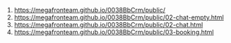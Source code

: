 1. <https://megafronteam.github.io/0038BbCrm/public/>
2. <https://megafronteam.github.io/0038BbCrm/public/02-chat-empty.html>
3. <https://megafronteam.github.io/0038BbCrm/public/02-chat.html>
4. <https://megafronteam.github.io/0038BbCrm/public/03-booking.html>
